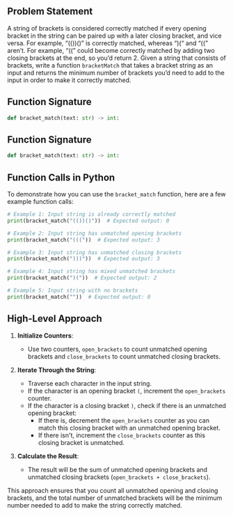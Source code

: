 ## Problem Statement

A string of brackets is considered correctly matched if every opening bracket in the string can be paired up with a later closing bracket, and vice versa. For example, “(())()” is correctly matched, whereas “)(“ and “((” aren’t. For example, “((” could become correctly matched by adding two closing brackets at the end, so you’d return 2. Given a string that consists of brackets, write a function `bracketMatch` that takes a bracket string as an input and returns the minimum number of brackets you’d need to add to the input in order to make it correctly matched.

## Function Signature

```python
def bracket_match(text: str) -> int:
```

## Function Signature

```python
def bracket_match(text: str) -> int:
```

## Function Calls in Python

To demonstrate how you can use the `bracket_match` function, here are a few example function calls:

```python
# Example 1: Input string is already correctly matched
print(bracket_match("(())()"))  # Expected output: 0

# Example 2: Input string has unmatched opening brackets
print(bracket_match("((("))  # Expected output: 3

# Example 3: Input string has unmatched closing brackets
print(bracket_match(")))"))  # Expected output: 3

# Example 4: Input string has mixed unmatched brackets
print(bracket_match(")("))  # Expected output: 2

# Example 5: Input string with no brackets
print(bracket_match(""))  # Expected output: 0
```

## High-Level Approach

1. **Initialize Counters**:
   - Use two counters, `open_brackets` to count unmatched opening brackets and `close_brackets` to count unmatched closing brackets.

2. **Iterate Through the String**:
   - Traverse each character in the input string.
   - If the character is an opening bracket `(`, increment the `open_brackets` counter.
   - If the character is a closing bracket `)`, check if there is an unmatched opening bracket:
     - If there is, decrement the `open_brackets` counter as you can match this closing bracket with an unmatched opening bracket.
     - If there isn't, increment the `close_brackets` counter as this closing bracket is unmatched.

3. **Calculate the Result**:
   - The result will be the sum of unmatched opening brackets and unmatched closing brackets (`open_brackets + close_brackets`).

This approach ensures that you count all unmatched opening and closing brackets, and the total number of unmatched brackets will be the minimum number needed to add to make the string correctly matched.

